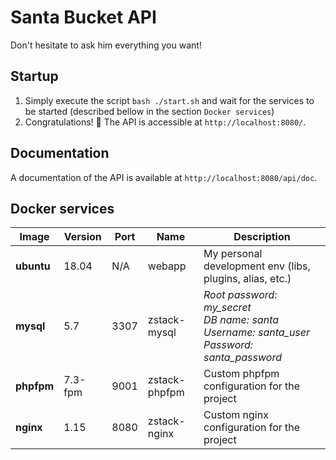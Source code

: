# Santa Bucket API

Don't hesitate to ask him everything you want!

## Startup

1. Simply execute the script `bash ./start.sh` and wait for the services to be started (described bellow in the section `Docker services`)
2. Congratulations! :tada: The API is accessible at `http://localhost:8080/`.

## Documentation

A documentation of the API is available at `http://localhost:8080/api/doc`. <br />

## Docker services

| Image | Version | Port | Name  | Description |
| --- | --- | --- | --- | --- |
| **ubuntu** | 18.04 | N/A | webapp | My personal development env (libs, plugins, alias, etc.) |
| **mysql** | 5.7 | 3307 | zstack-mysql | *Root password: my_secret<br />DB name: santa<br />Username: santa_user<br />Password: santa_password* |
| **phpfpm** | 7.3-fpm | 9001 | zstack-phpfpm | Custom phpfpm configuration for the project |
| **nginx** | 1.15 | 8080 | zstack-nginx | Custom nginx configuration for the project |
